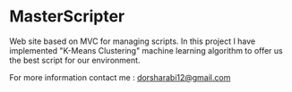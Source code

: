 # MasterScripter
Web site based on MVC for managing scripts.
In this project I have implemented "K-Means Clustering" machine learning algorithm to offer us the best script for our environment.

For more information contact me : dorsharabi12@gmail.com
